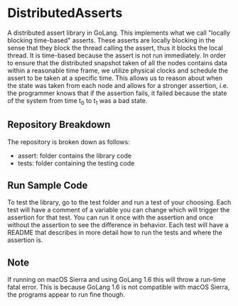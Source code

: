 # DistributedAsserts
A distributed assert library in GoLang. This implements what we call "locally blocking time-based" asserts. These asserts are locally blocking in the sense that they block the thread calling the assert, thus it blocks the local thread. It is time-based because the assert is not run immediately. In order to ensure that the distributed snapshot taken of all the nodes contains data within a reasonable time frame, we utilize physical clocks and schedule the assert to be taken at a specific time. This allows us to reason about when the state was taken from each node and allows for a stronger assertion, i.e. the programmer knows that if the assertion fails, it failed because the state of the system from time t<sub>0</sub> to t<sub>1</sub> was a bad state. 

## Repository Breakdown
The repository is broken down as follows:
- assert: folder contains the library code
- tests: folder containing the testing code

## Run Sample Code
To test the library, go to the test folder and run a test of your choosing. Each test will have a comment of a variable you can change which will trigger the assertion for that test. You can run it once with the assertion and once without the assertion to see the difference in behavior. Each test will have a README that describes in more detail how to run the tests and where the assertion is.

## Note
If running on macOS Sierra and using GoLang 1.6 this will throw a run-time fatal error. This is because GoLang 1.6 is not compatible with macOS Sierra, the programs appear to run fine though.
